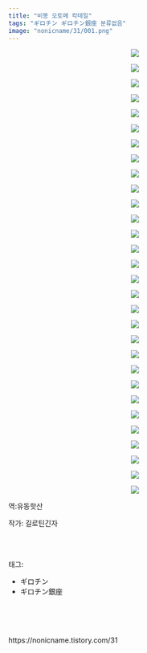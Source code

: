 ```yaml
---
title: "비봉 오토메 칵테일"
tags: "ギロチン ギロチン銀座 분류없음"
image: "nonicname/31/001.png"
---
```

<div class="article">
<div class="tt_article_useless_p_margin"><p style="text-align: center; clear: none; float: none;"><img src="{{ site.nasurl }}/nonicname/31/001.png"/></p><p style="text-align: center; clear: none; float: none;"><img src="{{ site.nasurl }}/nonicname/31/002.jpg"/></p><p style="text-align: center; clear: none; float: none;"><img src="{{ site.nasurl }}/nonicname/31/003.jpg"/></p><p style="text-align: center; clear: none; float: none;"><img src="{{ site.nasurl }}/nonicname/31/004.jpg"/></p><p style="text-align: center; clear: none; float: none;"><img src="{{ site.nasurl }}/nonicname/31/005.jpg"/></p><p style="text-align: center; clear: none; float: none;"><img src="{{ site.nasurl }}/nonicname/31/006.jpg"/></p><p style="text-align: center; clear: none; float: none;"><img src="{{ site.nasurl }}/nonicname/31/007.jpg"/></p><p style="text-align: center; clear: none; float: none;"></p><p style="text-align: center; clear: none; float: none;"><img src="{{ site.nasurl }}/nonicname/31/008.jpg"/></p><p style="text-align: center; clear: none; float: none;"><img src="{{ site.nasurl }}/nonicname/31/009.jpg"/></p><p style="text-align: center; clear: none; float: none;"><img src="{{ site.nasurl }}/nonicname/31/010.jpg"/></p><p style="text-align: center; clear: none; float: none;"><img src="{{ site.nasurl }}/nonicname/31/011.jpg"/></p><p style="text-align: center; clear: none; float: none;"><img src="{{ site.nasurl }}/nonicname/31/012.jpg"/></p><p style="text-align: center; clear: none; float: none;"><img src="{{ site.nasurl }}/nonicname/31/013.jpg"/></p><p style="text-align: center; clear: none; float: none;"><img src="{{ site.nasurl }}/nonicname/31/014.jpg"/></p><p style="text-align: center; clear: none; float: none;"><img src="{{ site.nasurl }}/nonicname/31/015.jpg"/></p><p style="text-align: center; clear: none; float: none;"><img src="{{ site.nasurl }}/nonicname/31/016.jpg"/></p><p style="text-align: center; clear: none; float: none;"><img src="{{ site.nasurl }}/nonicname/31/017.jpg"/></p><p style="text-align: center; clear: none; float: none;"><img src="{{ site.nasurl }}/nonicname/31/018.jpg"/></p><p style="text-align: center; clear: none; float: none;"><img src="{{ site.nasurl }}/nonicname/31/019.jpg"/></p><p style="text-align: center; clear: none; float: none;"><img src="{{ site.nasurl }}/nonicname/31/020.jpg"/></p><p style="text-align: center; clear: none; float: none;"><img src="{{ site.nasurl }}/nonicname/31/021.jpg"/></p><p style="text-align: center; clear: none; float: none;"><img src="{{ site.nasurl }}/nonicname/31/022.jpg"/></p><p style="text-align: center; clear: none; float: none;"><img src="{{ site.nasurl }}/nonicname/31/023.jpg"/></p><p style="text-align: center; clear: none; float: none;"><img src="{{ site.nasurl }}/nonicname/31/024.jpg"/></p><p style="text-align: center; clear: none; float: none;"><img src="{{ site.nasurl }}/nonicname/31/025.jpg"/></p><p style="text-align: center; clear: none; float: none;"><img src="{{ site.nasurl }}/nonicname/31/026.jpg"/></p><p style="text-align: center; clear: none; float: none;"><img src="{{ site.nasurl }}/nonicname/31/027.jpg"/></p><p style="text-align: center; clear: none; float: none;"><img src="{{ site.nasurl }}/nonicname/31/028.jpg"/></p><p style="text-align: center; clear: none; float: none;"><img src="{{ site.nasurl }}/nonicname/31/029.jpg"/></p><p style="text-align: center; clear: none; float: none;"><img src="{{ site.nasurl }}/nonicname/31/030.jpg"/></p><p>역:유동핫산<br/></p></div>
<p>작가: 길로틴긴자</p><br/>
</div><br/>
<div class="tagTrail">
<p>태그: </p>
<ul>
<li>ギロチン</li>
<li>ギロチン銀座</li>
</ul>
</div><br/>
<div class="cb_lstcomment">
</div><br/>

<br/>
<p id="refer">https://nonicname.tistory.com/31</p>
<br/>
